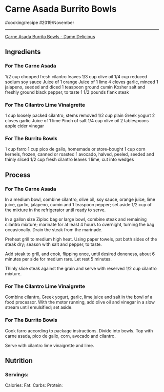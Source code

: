 # Carne Asada Burrito Bowls
#cooking/recipe #2019/November
- - - -
[Carne Asada Burrito Bowls - Damn Delicious](https://damndelicious.net/2019/06/29/carne-asada-burrito-bowls/)

## Ingredients
### For The Carne Asada
1/2 cup chopped fresh cilantro leaves
1/3 cup olive oil
1/4 cup reduced sodium soy sauce
Juice of 1 orange
Juice of 1 lime
4 cloves garlic, minced
1 jalapeno, seeded and diced
1 teaspoon ground cumin
Kosher salt and freshly ground black pepper, to taste
1 1/2 pounds flank steak

### For The Cilantro Lime Vinaigrette
1 cup loosely packed cilantro, stems removed
1/2 cup plain Greek yogurt
2 cloves garlic
Juice of 1 lime
Pinch of salt
1/4 cup olive oil
2 tablespoons apple cider vinegar

### For The Burrito Bowls
1 cup farro
1 cup pico de gallo, homemade or store-bought
1 cup corn kernels, frozen, canned or roasted
1 avocado, halved, peeled, seeded and thinly sliced
1/2 cup fresh cilantro leaves
1 lime, cut into wedges

## Process
### For The Carne Asada
In a medium bowl, combine cilantro, olive oil, soy sauce, orange juice, lime juice, garlic, jalapeno, cumin and 1 teaspoon pepper; set aside 1/2 cup of the mixture in the refrigerator until ready to serve.

In a gallon size Ziploc bag or large bowl, combine steak and remaining cilantro mixture; marinate for at least 4 hours to overnight, turning the bag occasionally. Drain the steak from the marinade.

Preheat grill to medium high heat. Using paper towels, pat both sides of the steak dry; season with salt and pepper, to taste.

Add steak to grill, and cook, flipping once, until desired doneness, about 6 minutes per side for medium rare. Let rest 5 minutes.

Thinly slice steak against the grain and serve with reserved 1/2 cup cilantro mixture.

### For The Cilantro Lime Vinaigrette
Combine cilantro, Greek yogurt, garlic, lime juice and salt in the bowl of a food processor. With the motor running, add olive oil and vinegar in a slow stream until emulsified; set aside.

### For The Burrito Bowls
Cook farro according to package instructions. Divide into bowls. Top with carne asada, pico de gallo, corn, avocado and cilantro.

Serve with cilantro lime vinaigrette and lime.

## Nutrition
### Servings:
Calories: 
Fat: 
Carbs: 
Protein: 